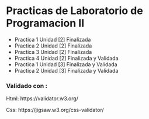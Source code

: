 <h1> Practicas de Laboratorio de Programacion II </h1>

<ul>
<li>Practica 1 Unidad [2] Finalizada</li>
<li>Practica 2 Unidad [2] Finalizada</li>
<li>Practica 3 Unidad [2] Finalizada</li>
<li>Practica 4 Unidad [2] Finalizada y Validada </li>
<li>Practica 1 Unidad [3] Finalizada y Validada </li>
<li>Practica 2 Unidad [3] Finalizada y Validada </li>
 </ul> 
<h3>Validado con :</h3>
<p>Html:  https://validator.w3.org/</p>   
<p>Css:   https://jigsaw.w3.org/css-validator/</p>


